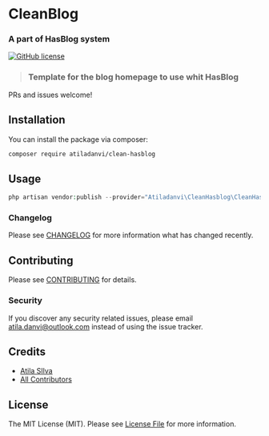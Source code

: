 # CleanBlog

### A part of HasBlog system

[![GitHub license](https://img.shields.io/github/license/gothinkster/laravel-realworld-example-app.svg)](https://raw.githubusercontent.com/gothinkster/laravel-realworld-example-app/master/LICENSE)

> ### Template for the blog homepage to use whit HasBlog
PRs and issues welcome!

## Installation

You can install the package via composer:

```bash
composer require atiladanvi/clean-hasblog
```

## Usage

``` php
php artisan vendor:publish --provider="Atiladanvi\CleanHasblog\CleanHasblogServiceProvider"
```

### Changelog

Please see [CHANGELOG](CHANGELOG.md) for more information what has changed recently.

## Contributing

Please see [CONTRIBUTING](CONTRIBUTING.md) for details.

### Security

If you discover any security related issues, please email atila.danvi@outlook.com instead of using the issue tracker.

## Credits

- [Atila SIlva](https://github.com/atiladanvi)
- [All Contributors](../../contributors)

## License

The MIT License (MIT). Please see [License File](LICENSE.md) for more information.
